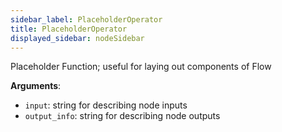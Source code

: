 ```yaml
---
sidebar_label: PlaceholderOperator
title: PlaceholderOperator
displayed_sidebar: nodeSidebar
---
```


Placeholder Function; useful for laying out components of Flow

**Arguments**:

- `input`: string for describing node inputs
- `output_info`: string for describing node outputs

